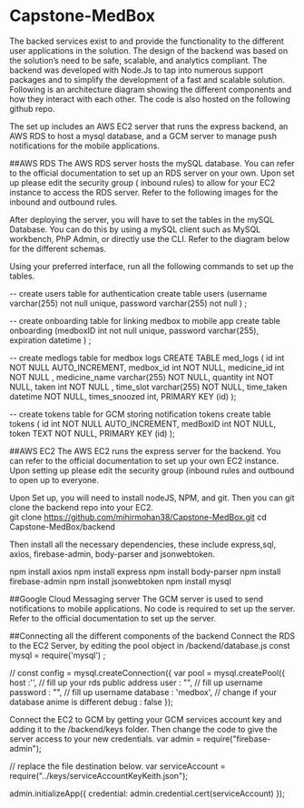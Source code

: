 # Capstone-MedBox 

The backed services exist to and provide the functionality to the different user applications in the solution. The design of the backend was based on the solution’s need to be safe, scalable, and analytics compliant. The backend was developed with Node.Js to tap into numerous support packages and to simplify the development of a fast and scalable solution. Following is an architecture diagram showing the different components and how they interact with each other. The code is also hosted on the following github repo.



The set up includes an AWS EC2 server that runs the express backend, an AWS RDS to host a mysql database, and a GCM server to manage push notifications for the mobile applications. 

##AWS RDS
The AWS RDS server hosts the mySQL database. You can refer to the official documentation to set up an RDS server on your own. Upon set up please edit the security group ( inbound rules) to allow for your EC2 instance to access the RDS server. Refer to the following images for the inbound and outbound rules. 




After deploying the server, you will have to set the tables in the mySQL Database. You can do this by using a mySQL client such as MySQL workbench, PhP Admin, or directly use the CLI. Refer to the diagram below for the different schemas. 


Using your preferred interface, run all the following commands to set up the tables. 

-- create users table for authentication 
create table users (username varchar(255) not null unique, password varchar(255) not null ) ; 

-- create onboarding table for linking medbox to mobile app
create table  onboarding (medboxID int not null unique, password varchar(255), expiration datetime ) ;


-- create medlogs table for medbox logs
CREATE TABLE med_logs (
    id int NOT NULL AUTO_INCREMENT,
    medbox_id int NOT NULL,
    medicine_id int NOT NULL , 
    medicine_name varchar(255) NOT NULL,
    quantity int NOT NULL, 
    taken int NOT NULL , 
    time_slot varchar(255) NOT NULL, 
    time_taken datetime NOT NULL,
	times_snoozed int,
    PRIMARY KEY (id)
);


-- create tokens table for GCM storing notification tokens 
create table tokens (
	id int NOT NULL AUTO_INCREMENT,
	medBoxID int NOT NULL,
    token TEXT NOT NULL,
    PRIMARY KEY (id)
    );




##AWS EC2 
The AWS EC2 runs the express server for the backend. You can refer to the official documentation to set up your own EC2 instance.  Upon setting up please edit the security group (inbound rules and outbound to open up to everyone. 




 
Upon Set up, you will need to install nodeJS, NPM, and git. Then you can git clone the backend repo into your EC2.  
git clone https://github.com/mihirmohan38/Capstone-MedBox.git
cd Capstone-MedBox/backend


Then install all the necessary dependencies, these include express,sql, axios, firebase-admin, body-parser and jsonwebtoken. 

npm install axios 
npm install express
npm install body-parser
npm install firebase-admin
npm install jsonwebtoken 
npm install mysql


##Google Cloud Messaging server
The GCM server is used to send notifications to mobile applications. No code is required to set up the server. Refer to the official documentation to set up the server. 

##Connecting all the different components of the backend
Connect the RDS to the EC2 Server, by editing the pool object in /backend/database.js
const mysql = require('mysql') ; 

// const config =  mysql.createConnection({
var pool      =    mysql.createPool({
    host     :'', // fill up your rds public address
    user     : "", // fill up username
    password : "", // fill up username 
    database : 'medbox', // change if your database anime is different
    debug    :  false
}); 


Connect the EC2 to GCM by getting your GCM services account key and adding it to the /backend/keys folder. Then change the code to give the server access to your new credentials. 
var admin = require("firebase-admin");


// replace the file destination below.
var serviceAccount = require("../keys/serviceAccountKeyKeith.json"); 

admin.initializeApp({
credential: admin.credential.cert(serviceAccount)
});

